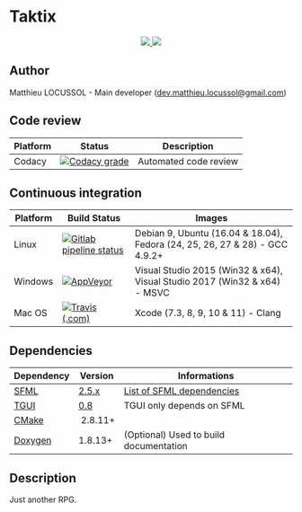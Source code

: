 # Taktix

<p align="center">
    <a href="https://github.com/TaktixOrganization/Taktix/blob/master/LICENSE" alt="Licence">
        <img src="https://img.shields.io/github/license/TaktixOrganization/Taktix?logo=github" />
    </a>
    <a href="https://discordapp.com/invite/ruf3QMc" alt="Discord">
        <img src="https://img.shields.io/discord/321321748782120971?logo=discord&label=discord" />
    </a>
</p>

## Author

Matthieu LOCUSSOL - Main developer (<dev.matthieu.locussol@gmail.com>)

## Code review

Platform | Status | Description
-------- | ------ | -----------
Codacy | [![Codacy grade](https://img.shields.io/codacy/grade/ea780ec811fc49dc9238d26a4b8de6f3?logo=codacy)](https://www.codacy.com/gh/TaktixOrganization/Taktix) | Automated code review

## Continuous integration

Platform | Build Status | Images
-------- | ------------ | ------
Linux | [![Gitlab pipeline status](https://img.shields.io/gitlab/pipeline/matthieu-locussol/Taktix?logo=gitlab)](https://gitlab.com/matthieu-locussol/Taktix/commits/master) | Debian 9, Ubuntu (16.04 & 18.04), Fedora (24, 25, 26, 27 & 28) - GCC 4.9.2+
Windows | [![AppVeyor](https://img.shields.io/appveyor/ci/Jeckhys/Taktix?logo=appveyor)](https://ci.appveyor.com/project/Jeckhys/taktix) | Visual Studio 2015 (Win32 & x64), Visual Studio 2017 (Win32 & x64) - MSVC
Mac OS | [![Travis (.com)](https://img.shields.io/travis/com/TaktixOrganization/Taktix?logo=travis)](https://travis-ci.com/TaktixOrganization/Taktix) | Xcode (7.3, 8, 9, 10 & 11) - Clang

## Dependencies

Dependency | Version | Informations
---------- | ------- | ------------
[SFML](https://github.com/SFML/SFML) | [2.5.x](https://github.com/SFML/SFML/tree/2.5.x) | [List of SFML dependencies](https://www.sfml-dev.org/tutorials/2.5/compile-with-cmake.php#installing-dependencies)
[TGUI](https://github.com/texus/TGUI) | [0.8](https://github.com/texus/TGUI/tree/0.8) | TGUI only depends on SFML
[CMake](https://cmake.org/) | 2.8.11+ |
[Doxygen](http://www.doxygen.nl/) | 1.8.13+ | (Optional) Used to build documentation

## Description

Just another RPG.
